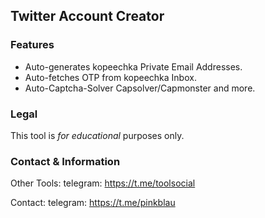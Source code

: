 ## Twitter Account Creator

### Features
* Auto-generates kopeechka Private Email Addresses.
* Auto-fetches OTP from kopeechka Inbox.
* Auto-Captcha-Solver Capsolver/Capmonster and more.

### Legal
This tool is _for educational_ purposes only.

### Contact & Information
Other Tools: telegram: https://t.me/toolsocial

Contact: telegram: https://t.me/pinkblau
